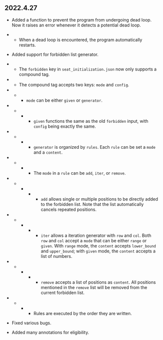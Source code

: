 ## 2022.4.27

* Added a function to prevent the program from undergoing dead loop. Now it raises an error whenever it detects a potential dead loop.
* * When a dead loop is encountered, the program automatically restarts.

* Added support for forbidden list generator.
* * The `forbidden` key in `seat_initialization.json` now only supports a compound tag.
* * The compound tag accepts two keys: `mode` and `config`.
* * * `mode` can be either `given` or `generator`.
* * * * `given` functions the same as the old `forbidden` input, with `config` being exactly the same.
* * * * `generator` is organized by `rules`. Each `rule` can be set a `mode` and a `content`.
* * * * The `mode` in a `rule` can be `add`, `iter`, or `remove`.
* * * * * `add` allows single or multiple positions to be directly added to the forbidden list. Note that the list automatically cancels repeated positions.
* * * * * `iter` allows a iteration generator with `row` and `col`. Both `row` and `col` accept a `mode` that can be either `range` or `given`. With `range` mode, the `content` accepts `lower_bound` and `upper_bound`; with `given` mode, the `content` accepts a list of numbers.
* * * * * `remove` accepts a list of positions as `content`. All positions mentioned in the `remove` list will be removed from the current forbidden list.
* * * * Rules are executed by the order they are written.

* Fixed various bugs.

* Added many annotations for eligibility.
